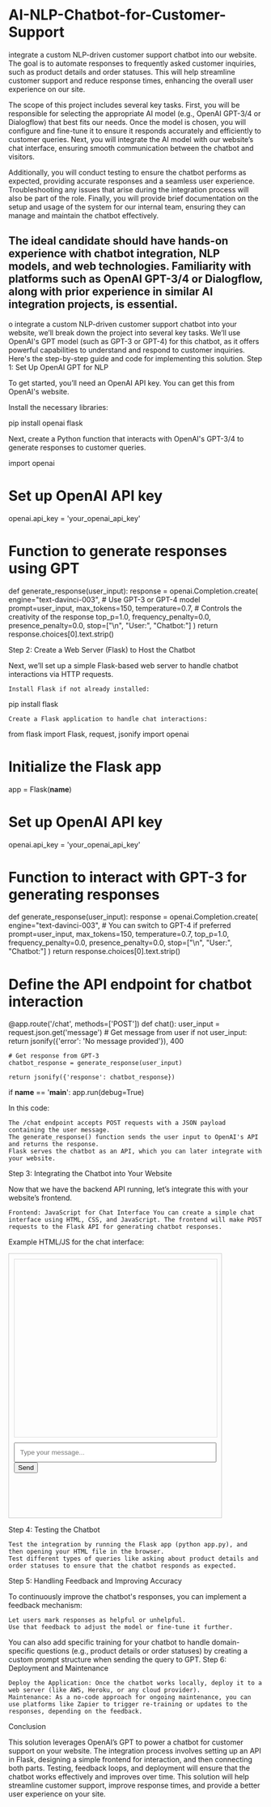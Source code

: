 # AI-NLP-Chatbot-for-Customer-Support
integrate a custom NLP-driven customer support chatbot into our website. The goal is to automate responses to frequently asked customer inquiries, such as product details and order statuses. This will help streamline customer support and reduce response times, enhancing the overall user experience on our site.

The scope of this project includes several key tasks. First, you will be responsible for selecting the appropriate AI model (e.g., OpenAI GPT-3/4 or Dialogflow) that best fits our needs. Once the model is chosen, you will configure and fine-tune it to ensure it responds accurately and efficiently to customer queries. Next, you will integrate the AI model with our website’s chat interface, ensuring smooth communication between the chatbot and visitors.

Additionally, you will conduct testing to ensure the chatbot performs as expected, providing accurate responses and a seamless user experience. Troubleshooting any issues that arise during the integration process will also be part of the role. Finally, you will provide brief documentation on the setup and usage of the system for our internal team, ensuring they can manage and maintain the chatbot effectively.

The ideal candidate should have hands-on experience with chatbot integration, NLP models, and web technologies. Familiarity with platforms such as OpenAI GPT-3/4 or Dialogflow, along with prior experience in similar AI integration projects, is essential.
---------------------
o integrate a custom NLP-driven customer support chatbot into your website, we’ll break down the project into several key tasks. We’ll use OpenAI's GPT model (such as GPT-3 or GPT-4) for this chatbot, as it offers powerful capabilities to understand and respond to customer inquiries. Here's the step-by-step guide and code for implementing this solution.
Step 1: Set Up OpenAI GPT for NLP

To get started, you’ll need an OpenAI API key. You can get this from OpenAI's website.

Install the necessary libraries:

pip install openai flask

Next, create a Python function that interacts with OpenAI's GPT-3/4 to generate responses to customer queries.

import openai

# Set up OpenAI API key
openai.api_key = 'your_openai_api_key'

# Function to generate responses using GPT
def generate_response(user_input):
    response = openai.Completion.create(
        engine="text-davinci-003",  # Use GPT-3 or GPT-4 model
        prompt=user_input,
        max_tokens=150,
        temperature=0.7,  # Controls the creativity of the response
        top_p=1.0,
        frequency_penalty=0.0,
        presence_penalty=0.0,
        stop=["\n", "User:", "Chatbot:"]
    )
    return response.choices[0].text.strip()

Step 2: Create a Web Server (Flask) to Host the Chatbot

Next, we’ll set up a simple Flask-based web server to handle chatbot interactions via HTTP requests.

    Install Flask if not already installed:

pip install flask

    Create a Flask application to handle chat interactions:

from flask import Flask, request, jsonify
import openai

# Initialize the Flask app
app = Flask(__name__)

# Set up OpenAI API key
openai.api_key = 'your_openai_api_key'

# Function to interact with GPT-3 for generating responses
def generate_response(user_input):
    response = openai.Completion.create(
        engine="text-davinci-003",  # You can switch to GPT-4 if preferred
        prompt=user_input,
        max_tokens=150,
        temperature=0.7,
        top_p=1.0,
        frequency_penalty=0.0,
        presence_penalty=0.0,
        stop=["\n", "User:", "Chatbot:"]
    )
    return response.choices[0].text.strip()

# Define the API endpoint for chatbot interaction
@app.route('/chat', methods=['POST'])
def chat():
    user_input = request.json.get('message')  # Get message from user
    if not user_input:
        return jsonify({'error': 'No message provided'}), 400
    
    # Get response from GPT-3
    chatbot_response = generate_response(user_input)
    
    return jsonify({'response': chatbot_response})

if __name__ == '__main__':
    app.run(debug=True)

In this code:

    The /chat endpoint accepts POST requests with a JSON payload containing the user message.
    The generate_response() function sends the user input to OpenAI's API and returns the response.
    Flask serves the chatbot as an API, which you can later integrate with your website.

Step 3: Integrating the Chatbot into Your Website

Now that we have the backend API running, let’s integrate this with your website’s frontend.

    Frontend: JavaScript for Chat Interface You can create a simple chat interface using HTML, CSS, and JavaScript. The frontend will make POST requests to the Flask API for generating chatbot responses.

Example HTML/JS for the chat interface:

<!DOCTYPE html>
<html lang="en">
<head>
    <meta charset="UTF-8">
    <meta name="viewport" content="width=device-width, initial-scale=1.0">
    <title>Customer Support Chatbot</title>
    <style>
        /* Simple chat window styles */
        .chat-container { width: 400px; height: 500px; border: 1px solid #ccc; padding: 10px; }
        .chat-box { width: 100%; height: 350px; overflow-y: auto; margin-bottom: 10px; border: 1px solid #ddd; }
        .input-box { width: 100%; padding: 10px; }
        .message { margin-bottom: 10px; padding: 8px; border-radius: 5px; }
        .user-message { background-color: #d9f7be; }
        .bot-message { background-color: #f1f1f1; }
    </style>
</head>
<body>

<div class="chat-container">
    <div id="chat-box" class="chat-box"></div>
    <input type="text" id="user-input" class="input-box" placeholder="Type your message...">
    <button onclick="sendMessage()">Send</button>
</div>

<script>
    // Function to send the message and display the response
    function sendMessage() {
        let userMessage = document.getElementById("user-input").value;
        if (userMessage.trim() === "") return;

        // Display user message
        appendMessage("User", userMessage);

        // Clear input field
        document.getElementById("user-input").value = "";

        // Send the user message to the server
        fetch('/chat', {
            method: 'POST',
            headers: { 'Content-Type': 'application/json' },
            body: JSON.stringify({ message: userMessage })
        })
        .then(response => response.json())
        .then(data => {
            appendMessage("Chatbot", data.response);
        })
        .catch(error => {
            console.error('Error:', error);
            appendMessage("Chatbot", "Sorry, something went wrong!");
        });
    }

    // Function to append a message to the chat box
    function appendMessage(sender, message) {
        const chatBox = document.getElementById("chat-box");
        const messageDiv = document.createElement("div");
        messageDiv.classList.add("message");
        if (sender === "User") {
            messageDiv.classList.add("user-message");
        } else {
            messageDiv.classList.add("bot-message");
        }
        messageDiv.innerHTML = `<strong>${sender}:</strong> ${message}`;
        chatBox.appendChild(messageDiv);
        chatBox.scrollTop = chatBox.scrollHeight;  // Scroll to the latest message
    }
</script>

</body>
</html>

Step 4: Testing the Chatbot

    Test the integration by running the Flask app (python app.py), and then opening your HTML file in the browser.
    Test different types of queries like asking about product details and order statuses to ensure that the chatbot responds as expected.

Step 5: Handling Feedback and Improving Accuracy

To continuously improve the chatbot's responses, you can implement a feedback mechanism:

    Let users mark responses as helpful or unhelpful.
    Use that feedback to adjust the model or fine-tune it further.

You can also add specific training for your chatbot to handle domain-specific questions (e.g., product details or order statuses) by creating a custom prompt structure when sending the query to GPT.
Step 6: Deployment and Maintenance

    Deploy the Application: Once the chatbot works locally, deploy it to a web server (like AWS, Heroku, or any cloud provider).
    Maintenance: As a no-code approach for ongoing maintenance, you can use platforms like Zapier to trigger re-training or updates to the responses, depending on the feedback.

Conclusion

This solution leverages OpenAI’s GPT to power a chatbot for customer support on your website. The integration process involves setting up an API in Flask, designing a simple frontend for interaction, and then connecting both parts. Testing, feedback loops, and deployment will ensure that the chatbot works effectively and improves over time. This solution will help streamline customer support, improve response times, and provide a better user experience on your site.



